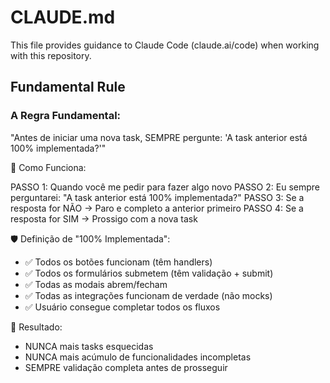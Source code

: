# CLAUDE.md

This file provides guidance to Claude Code (claude.ai/code) when working with this repository.

## Fundamental Rule

### A Regra Fundamental:

"Antes de iniciar uma nova task, SEMPRE pergunte: 'A task anterior está 100% implementada?'"

🚨 Como Funciona:

PASSO 1: Quando você me pedir para fazer algo novo
PASSO 2: Eu sempre perguntarei: "A task anterior está 100% implementada?"
PASSO 3: Se a resposta for NÃO → Paro e completo a anterior primeiro
PASSO 4: Se a resposta for SIM → Prossigo com a nova task

🛡️ Definição de "100% Implementada":

- ✅ Todos os botões funcionam (têm handlers)
- ✅ Todos os formulários submetem (têm validação + submit)
- ✅ Todas as modais abrem/fecham
- ✅ Todas as integrações funcionam de verdade (não mocks)
- ✅ Usuário consegue completar todos os fluxos

🎯 Resultado:

- NUNCA mais tasks esquecidas
- NUNCA mais acúmulo de funcionalidades incompletas
- SEMPRE validação completa antes de prosseguir